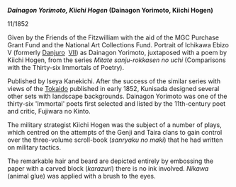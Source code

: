 
**_Dainagon Yorimoto, Kiichi Hogen_ (Dainagon Yorimoto, Kiichi Hogen)**

11/1852

Given by the Friends of the Fitzwilliam with the aid of the MGC Purchase Grant Fund and the National Art Collections Fund.
Portrait of Ichikawa Ebizo V (formerly [Danjuro](/exhibition/group-8-part-1)  [VII](/themes/textE)) as Dainagon Yorimoto, juxtaposed with a poem by Kiichi Hogen, from the series _Mitate sanju-rokkasen no uchi_ (Comparisons with the Thirty-six Immortals of Poetry).

Published by Iseya Kanekichi. After the success of the similar series with views of the [Tokaido](/exhibition/group-1) published in early 1852, Kunisada designed several other sets with landscape backgrounds. Dainagon Yorimoto was one of the thirty-six 'Immortal' poets first selected and listed by the 11th-century poet and critic, Fujiwara no Kinto.

The military strategist Kiichi Hogen was the subject of a number of plays, which centred on the attempts of the Genji and Taira clans to gain control over the three-volume scroll-book (_sanryaku no maki_) that he had written on military tactics.

The remarkable hair and beard are depicted entirely by embossing the paper with a carved block (_karazuri_) there is no ink involved. _Nikawa_ (animal glue) was applied with a brush to the eyes.
